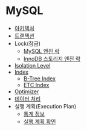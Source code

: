 # MySQL

- [아키텍처](./document/architecture.md)
- [트랜잭션](./document/transaction.md)
- Lock(잠금)
    - [MySQL 엔진 락](./document/mysql_lock.md)
    - [InnoDB 스토리지 엔진 락](./document/innodb_lock.md)
- [Isolation Level](./document/isolation_level.md)
- [Index](./document/index.md)
    - [B-Tree Index](./document/btree_index.md)
    - [ETC Index](./document/etc_index.md)
- [Optimizer](./document/optimizer.md)
- [데이터 처리](./document/data_processing.md)
- 실행 계획(Execution Plan)
    - [통계 정보](./document/statistics.md)
    - [실행 계획 확인](./document/check_execution_plan.md)